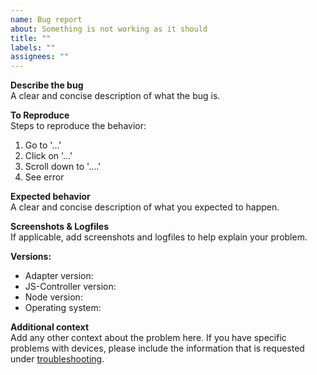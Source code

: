 ```yaml
---
name: Bug report
about: Something is not working as it should
title: ""
labels: ""
assignees: ""
---
```


<!--
	🚨🚨🚨 STOP! STOP! STOP! 🚨🚨🚨

	Before opening an issue, please check the troubleshooting section if your problem is described there:
	https://github.com/AlCalzone/ioBroker.zwave2/blob/master/docs/en/troubleshooting.md

	Vor dem Erstellen eines Issues bitte prüfen, ob das Problem hier beschrieben ist:
	https://github.com/AlCalzone/ioBroker.zwave2/blob/master/docs/de/bei-problemen.md
-->

**Describe the bug**  
A clear and concise description of what the bug is.

**To Reproduce**  
Steps to reproduce the behavior:

1. Go to '...'
2. Click on '...'
3. Scroll down to '....'
4. See error

**Expected behavior**  
A clear and concise description of what you expected to happen.

**Screenshots & Logfiles**  
If applicable, add screenshots and logfiles to help explain your problem.

**Versions:**

-   Adapter version: <adapter-version>
-   JS-Controller version: <js-controller-version> <!-- determine this with `iobroker -v` on the console -->
-   Node version: <node-version> <!-- determine this with `node -v` on the console -->
-   Operating system: <os-name>

**Additional context**  
Add any other context about the problem here. If you have specific problems with devices, please include the information that is requested under [troubleshooting](https://github.com/AlCalzone/ioBroker.zwave2/blob/master/docs/en/troubleshooting.md).
